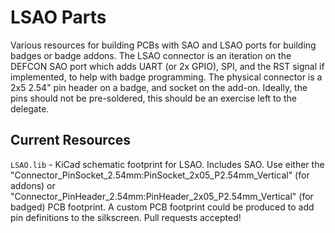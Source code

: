 LSAO Parts
==========

Various resources for building PCBs with SAO and LSAO ports for building badges or badge addons.
The LSAO connector is an iteration on the DEFCON SAO port which adds UART (or 2x GPIO), SPI, and the RST signal if implemented, to help with badge programming.
The physical connector is a 2x5 2.54" pin header on a badge, and socket on the add-on. Ideally, the pins should not be pre-soldered, this should be an exercise left to the delegate.

Current Resources
-----------------

`LSAO.lib` - KiCad schematic footprint for LSAO. Includes SAO.
Use either the "Connector_PinSocket_2.54mm:PinSocket_2x05_P2.54mm_Vertical" (for addons) or "Connector_PinHeader_2.54mm:PinHeader_2x05_P2.54mm_Vertical" (for badged) PCB footprint.
A custom PCB footprint could be produced to add pin definitions to the silkscreen. Pull requests accepted!
